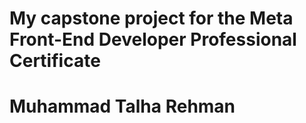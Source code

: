 # My capstone project for the Meta Front-End Developer Professional Certificate
# Muhammad Talha Rehman
